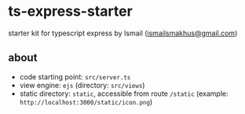 # ts-express-starter
starter kit for typescript express by Ismail (ismailsmakhus@gmail.com)

## about
- code starting point: ```src/server.ts```
- view engine: ```ejs``` (directory: ```src/views```)
- static directory: ```static```, accessible from route ```/static``` (example: ```http://localhost:3000/static/icon.png```)
